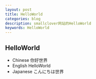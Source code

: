 ```yaml
---
layout: post
title: HelloWorld
categories: blog
description: smallclover网站的HelloWorld
keywords: HelloWorld
---
```


## HelloWorld

+ Chinese 你好世界
+ English HelloWorld
+ Japanese こんにちは世界
